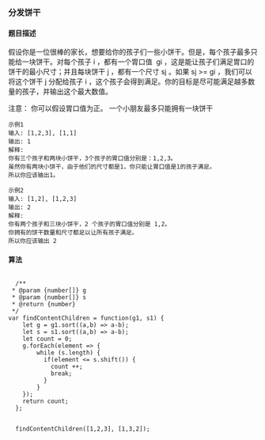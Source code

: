 ### 分发饼干

#### 题目描述

假设你是一位很棒的家长，想要给你的孩子们一些小饼干。但是，每个孩子最多只能给一块饼干。对每个孩子 i ，都有一个胃口值  gi ，这是能让孩子们满足胃口的饼干的最小尺寸；并且每块饼干 j ，都有一个尺寸 sj 。如果 sj >= gi ，我们可以将这个饼干 j 分配给孩子 i ，这个孩子会得到满足。你的目标是尽可能满足越多数量的孩子，并输出这个最大数值。

注意：
你可以假设胃口值为正。
一个小朋友最多只能拥有一块饼干

    示例1
    输入: [1,2,3], [1,1]
    输出: 1
    解释:
    你有三个孩子和两块小饼干，3个孩子的胃口值分别是：1,2,3。
    虽然你有两块小饼干，由于他们的尺寸都是1，你只能让胃口值是1的孩子满足。
    所以你应该输出1。

    示例2
    输入: [1,2], [1,2,3]
    输出: 2
    解释:
    你有两个孩子和三块小饼干，2 个孩子的胃口值分别是 1,2。
    你拥有的饼干数量和尺寸都足以让所有孩子满足。
    所以你应该输出 2

#### 算法

```

  /**
 * @param {number[]} g
 * @param {number[]} s
 * @return {number}
 */
var findContentChildren = function(g1, s1) {
    let g = g1.sort((a,b) => a-b);
    let s = s1.sort((a,b) => a-b);
    let count = 0;
    g.forEach(element => {
        while (s.length) {
          if(element <= s.shift()) {
            count ++;
            break;
          }
        }
    });
    return count;
  };


  findContentChildren([1,2,3], [1,3,2]);

```
